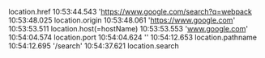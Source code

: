location.href
10:53:44.543 'https://www.google.com/search?q=webpack
10:53:48.025 location.origin
10:53:48.061 'https://www.google.com'
10:53:53.511 location.host(=hostName)
10:53:53.553 'www.google.com'
10:54:04.574 location.port
10:54:04.624 ''
10:54:12.653 location.pathname
10:54:12.695 '/search'
10:54:37.621 location.search
